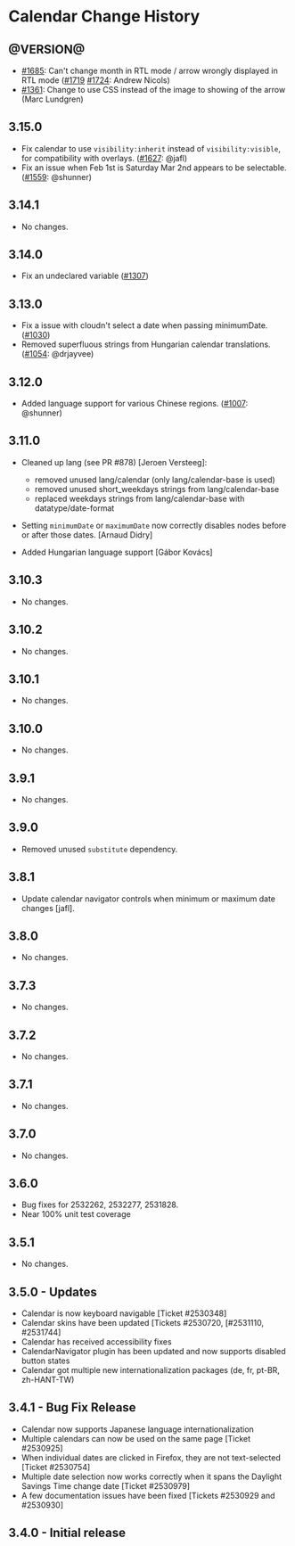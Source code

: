 Calendar Change History
=======================

@VERSION@
------

* [#1685][]: Can't change month in RTL mode / arrow wrongly displayed in RTL mode ([#1719][] [#1724][]: Andrew Nicols)
* [#1361][]: Change to use CSS instead of the image to showing of the arrow (Marc Lundgren)

[#1724]: https://github.com/yui/yui3/pull/1724
[#1719]: https://github.com/yui/yui3/pull/1719
[#1685]: https://github.com/yui/yui3/issues/1685
[#1361]: https://github.com/yui/yui3/pull/1361

3.15.0
------

* Fix calendar to use `visibility:inherit` instead of `visibility:visible`, for compatibility with overlays. ([#1627][]: @jafl)
* Fix an issue when Feb 1st is Saturday Mar 2nd appears to be selectable. ([#1559][]: @shunner)

[#1627]: https://github.com/yui/yui3/issues/1627
[#1559]: https://github.com/yui/yui3/issues/1559

3.14.1
------

* No changes.

3.14.0
------

* Fix an undeclared variable ([#1307][])

[#1307]: https://github.com/yui/yui3/issues/1307

3.13.0
------

* Fix a issue with cloudn't select a date when passing minimumDate. ([#1030][])
* Removed superfluous strings from Hungarian calendar translations. ([#1054][]: @drjayvee)

[#1030]: https://github.com/yui/yui3/issues/1030
[#1054]: https://github.com/yui/yui3/issues/1054

3.12.0
------

* Added language support for various Chinese regions. ([#1007][]: @shunner)


[#1007]: https://github.com/yui/yui3/issues/1007


3.11.0
------

* Cleaned up lang (see PR #878) [Jeroen Versteeg]:
  * removed unused lang/calendar (only lang/calendar-base is used)
  * removed unused short_weekdays strings from lang/calendar-base
  * replaced weekdays strings from lang/calendar-base with datatype/date-format

* Setting `minimumDate` or `maximumDate` now correctly disables nodes before or
  after those dates. [Arnaud Didry]

* Added Hungarian language support [Gábor Kovács]

3.10.3
------

* No changes.

3.10.2
------

* No changes.

3.10.1
------

* No changes.

3.10.0
------

* No changes.

3.9.1
-----

* No changes.

3.9.0
-----

* Removed unused `substitute` dependency.

3.8.1
-----

* Update calendar navigator controls when minimum or maximum date changes [jafl].

3.8.0
-----

* No changes.

3.7.3
-----

* No changes.

3.7.2
-----

* No changes.

3.7.1
-----

* No changes.

3.7.0
-----

* No changes.

3.6.0
-----
  * Bug fixes for 2532262, 2532277, 2531828.
  * Near 100% unit test coverage

3.5.1
-----

  * No changes.


3.5.0 - Updates
---------------
   * Calendar is now keyboard navigable [Ticket #2530348]
   * Calendar skins have been updated [Tickets #2530720, [#2531110, #2531744]
   * Calendar has received accessibility fixes
   * CalendarNavigator plugin has been updated and now supports disabled button states
   * Calendar got multiple new internationalization packages (de, fr, pt-BR, zh-HANT-TW)

3.4.1 - Bug Fix Release
-----------------------

   * Calendar now supports Japanese language internationalization
   * Multiple calendars can now be used on the same page [Ticket #2530925]
   * When individual dates are clicked in Firefox, they are not text-selected [Ticket #2530754]
   * Multiple date selection now works correctly when it spans the Daylight Savings Time change date [Ticket #2530979]
   * A few documentation issues have been fixed [Tickets #2530929 and #2530930]

3.4.0 - Initial release
-----------------------

